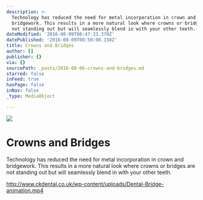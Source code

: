 ```yaml
---
description: >-
  Technology has reduced the need for metal incorporation in crown and
  bridgework. This results in a more natural look where crowns or bridges are
  not standing out but will seamlessly blend in with your other teeth.
dateModified: '2016-08-09T08:47:33.370Z'
datePublished: '2016-08-09T08:50:08.158Z'
title: Crowns and Bridges
author: []
publisher: {}
via: {}
sourcePath: _posts/2016-08-06-crowns-and-bridges.md
starred: false
inFeed: true
hasPage: false
inNav: false
_type: MediaObject

---
```

![](https://the-grid-user-content.s3-us-west-2.amazonaws.com/91693642-d4f4-41f3-804a-2f802c0d8c10.jpg)

# Crowns and Bridges

Technology has reduced the need for metal incorporation in crown and bridgework. This results in a more natural look where crowns or bridges are not standing out but will seamlessly blend in with your other teeth.

http://www.ckdental.co.uk/wp-content/uploads/Dental-Bridge-animation.mp4